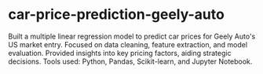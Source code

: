# car-price-prediction-geely-auto
Built a multiple linear regression model to predict car prices for Geely Auto's US market entry. Focused on data cleaning, feature extraction, and model evaluation. Provided insights into key pricing factors, aiding strategic decisions. Tools used: Python, Pandas, Scikit-learn, and Jupyter Notebook.
